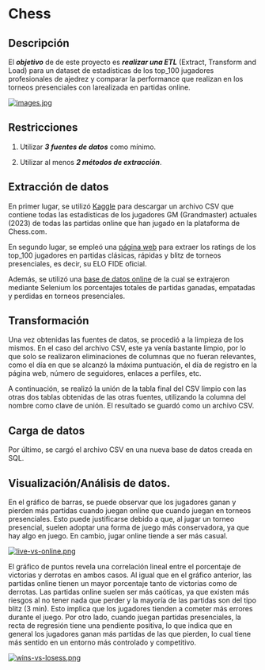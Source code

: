 # Chess

## Descripción

El ***objetivo*** de de este proyecto es ***realizar una ETL*** (Extract, Transform and Load) para un dataset de estadísticas de los top_100 jugadores profesionales de ajedrez y comparar la performance que realizan en los torneos presenciales con larealizada en partidas online.

[![images.jpg](https://i.postimg.cc/Bb9tWnnk/images.jpg)](https://postimg.cc/Fdph3mcV)



## Restricciones

1. Utilizar ***3 fuentes de datos*** como mínimo.

2. Utilizar al menos ***2 métodos de extracción***.

## Extracción de datos

En primer lugar, se utilizó [Kaggle]( https://www.kaggle.com/datasets/crxxom/chess-gm-players) para descargar un archivo CSV que contiene todas las estadísticas de los jugadores GM (Grandmaster) actuales (2023) de todas las partidas online que han jugado en la plataforma de Chess.com.

En segundo lugar, se empleó una [página web](https://2700chess.com/) para extraer los ratings de los top_100 jugadores en partidas clásicas, rápidas y blitz de torneos presenciales, es decir, su ELO FIDE oficial. 

Además, se utilizó una [base de datos online](https://www.yottachess.com/) de la cual se extrajeron mediante Selenium los porcentajes totales de partidas ganadas, empatadas y perdidas en torneos presenciales.

## Transformación

Una vez obtenidas las fuentes de datos, se procedió a la limpieza de los mismos. En el caso del archivo CSV, este ya venía bastante limpio, por lo que solo se realizaron eliminaciones de columnas que no fueran relevantes, como el día en que se alcanzó la máxima puntuación, el día de registro en la página web, número de seguidores, enlaces a perfiles, etc.

A continuación, se realizó la unión de la tabla final del CSV limpio con las otras dos tablas obtenidas de las otras fuentes, utilizando la columna del nombre como clave de unión. El resultado se guardó como un archivo CSV.

## Carga de datos

Por último, se cargó el archivo CSV en una nueva base de datos creada en SQL.

## Visualización/Análisis de datos.

En el gráfico de barras, se puede observar que los jugadores ganan y pierden más partidas cuando juegan online que cuando juegan en torneos presenciales. Esto puede justificarse debido a que, al jugar un torneo presencial, suelen adoptar una forma de juego más conservadora, ya que hay algo en juego. En cambio, jugar online tiende a ser más casual.

[![live-vs-online.png](https://i.postimg.cc/D0CWRN0Q/live-vs-online.png)](https://postimg.cc/9w7F7JGz)

El gráfico de puntos revela una correlación lineal entre el porcentaje de victorias y derrotas en ambos casos. Al igual que en el gráfico anterior, las partidas online tienen un mayor porcentaje tanto de victorias como de derrotas. Las partidas online suelen ser más caóticas, ya que existen más riesgos al no tener nada que perder y la mayoría de las partidas son del tipo blitz (3 min). Esto implica que los jugadores tienden a cometer más errores durante el juego. Por otro lado, cuando juegan partidas presenciales, la recta de regresión tiene una pendiente positiva, lo que indica que en general los jugadores ganan más partidas de las que pierden, lo cual tiene más sentido en un entorno más controlado y competitivo.

[![wins-vs-losess.png](https://i.postimg.cc/tCMZ58Lp/wins-vs-losess.png)](https://postimg.cc/w7Djx4qG)

